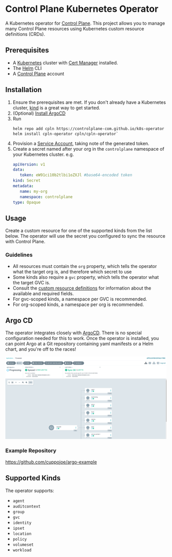 # Control Plane Kubernetes Operator
A Kubernetes operator for [Control Plane](https://controlplane.com). This project allows you to manage many Control Plane
resources using Kubernetes custom resource definitions (CRDs). 

## Prerequisites
- A [Kubernetes](https://kubernetes.io) cluster with [Cert Manager](https://cert-manager.io) installed.
- The [Helm](https://helm.sh) CLI
- A [Control Plane](https://controlplane.com) account

## Installation
1. Ensure the prerequisites are met. If you don't already have a Kubernetes cluster, [kind](https://kind.sigs.k8s.io/) is a great 
   way to get started.
2. (Optional) [Install ArgoCD](https://argo-cd.readthedocs.io/en/stable/getting_started/)
3. Run
   ``` shell
   helm repo add cpln https://controlplane-com.github.io/k8s-operator 
   helm install cpln-operator cpln/cpln-operator` 
   ```
4. Provision a [Service Account](https://docs.controlplane.com/reference/serviceaccount#service-account), taking note of 
   the generated token.
5. Create a secret named after your org in the `controlplane` namespace of your Kubernetes cluster. e.g.
   ```yaml
   apiVersion: v1
   data:
      token: eW91ci10b2tlbi1oZXJl #base64-encoded token
   kind: Secret
   metadata:
      name: my-org
      namespace: controlplane
   type: Opaque
   ```

## Usage

Create a custom resource for one of the supported kinds from the list below. The operator will use the secret you 
configured to sync the resource with Control Plane.

### Guidelines
- All resources must contain the `org` property, which tells the operator what the target org is, and therefore which
  secret to use
- Some kinds also require a `gvc` property, which tells the operator what the target GVC is.
- Consult the [custom resource definitions](chart/templates/crd) for information about the available and required fields. 
- For gvc-scoped kinds, a namespace per GVC is recommended.
- For org-scoped kinds, a namespace per org is recommended.

## Argo CD
The operator integrates closely with [ArgoCD](https://argoproj.github.io/cd/). There is no special configuration needed
for this to work. Once the operator is installed, you can point Argo at a Git repository containing yaml manifests or a 
Helm chart, and you're off to the races!

![img.png](images/img.png)

### Example Repository
https://github.com/cuppojoe/argo-example

## Supported Kinds
The operator supports:
- `agent`
- `auditcontext`
- `group`
- `gvc`
- `identity`
- `ipset`
- `location`
- `policy`
- `volumeset`
- `workload`

